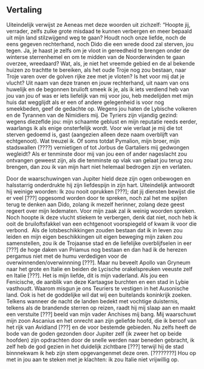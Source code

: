 ## Vertaling 

Uiteindelijk verwijst ze Aeneas met deze woorden uit zichzelf: “Hoopte jij, verrader, zelfs zulke grote misdaad te kunnen verbergen en meer bepaald uit mijn land stilzwijgend weg te gaan? Houdt noch onze liefde, noch de eens gegeven rechterhand, noch Dido die een wrede dood zal sterven, jou tegen. Ja, je haast je zelfs om je vloot in gereedheid te brengen onder de winterse sterrenhemel en om te midden van de Noorderwinden te gaan overzee, wreedaard? Wat, als, je niet het vreemde gebied en de al bekende huizen zo trachtte te bereiken, als het oude Troje nog zou bestaan, naar Troje varen over de golven rijke zee met je vloten? Is het voor mij dat je vlucht? Uit naam van deze tranen en jouw rechterhand, uit naam van ons huwelijk en de begonnen bruiloft smeek ik je, als ik iets verdiend heb van jou van jou of was er iets liefelijk van mij voor jou, heb medelijden met mijn huis dat wegglijdt als er een of andere gelegenheid is voor nog smeekbeden, geef de gedachte op. Wegens jou haten de Lybische volkeren en de Tyrannen van de Nimidiers mij. De Tyriers zijn vijandig gezind: wegens diezeflde jou: mijn schaamte geblust en mijn reputatie reeds eerder, waarlangs ik als enige onsterfelijk wordt. Voor wie verlaat je mij die tot sterven gedoemd is, gast (aangezien alleen deze naam overblijft van echtgenoot). Wat treuzel ik. Of soms totdat Pymalion, mijn broer, mijn stadswallen (????) vernietigen of tot Jorbus de Gartaliers mij gedwongen wegleidt? Als er tenminste door mij van jou een of ander nageslacht zou ontvangen geweest zijn, als die tenminste op vlak van gelaat jou terug zou brengen, dan zou ik van mijn hart niet helemaal bedrogen zijn en verlaten.

Door de waarschuwingen van Jupiter hield deze zijn ogen onbewogen en halsstarrig onderdrukte hij zijn liefdespijn in zijn hart. Uiteindelijk antwoordt hij weinige woorden: Ik zou nooit oprukken [???]; dat jij diensten bewijst die er veel [???] opgesomd worden door te spreken, noch zal het me spijten terug te denken aan Dido, zolang ik mezelf herinner, zolang deze geest regeert over mijn ledematen. Voor mijn zaak zal ik weinig woorden spreken. Noch hoopte ik deze vlucht stiekem te verbergen, denk dat niet, noch heb ik ooit de bruiloftsfakkel van een echtgenoot voorspiegeld of kwam ik voor die verbond.  Als de lotsbeschikkingen zouden bestaan dat ik in leven zou leiden en mijn eigen beschikkingen uit eigen beweging mijn zaken zou samenstellen, zou ik de Trojaanse stad en de liefelijke overblijfselen in eer [???] de hoge daken van Priamus nog bestaan en dan had ik de herezen pergamus niet met de humu verdedigen voor de overwinnenden/overwinnning [???]. Maar nu beveelt Apollo van Gryneum naar het grote en Italie en beiden de Lycische orakelspreuken veeuste zelf en Italie [???]. Het is mijn liefde, dit is mijn vaderland. Als jou een Fenicische, de aanblik van deze Kartaagse burchten en een stad in Lybie vasthoudt. Waarom misgun je ons Teuriers te vestigen in het Ausonische land. Ook is het de goddelijke wil dat wij een buitelands koninkrijk zoeken. Telkens wanneer de nacht de landen bedekt met vochtige duisternis, telkens als de brandende sterren op reizen, raadt hij mij slaap aan en maakt een verstuite [???] beeld van mijn vader Anchises mij bang. Mij waarschuwt mijn zoon Ascanius en het onrecht aan zijn geliefde hoofd, die ik beroof van het rijk van Avidland [???] en de voor bestemde gebieden. Nu zelfs heeft de bode van de goden gezonden door Jupiter zelf (ik zweer het op beide hoofden) zijn opdrachten door de snelle werden naar beneden gebracht, ik zelf heb de god gezien in het duidelijk zichtbare [???] terwijl hij de stad binnnekwam ik heb zijn stem opgevangenmet deze oren. [????????] Hou op met in jou aan te steken met je klachten: ik zou Italie niet vrijwillig op.